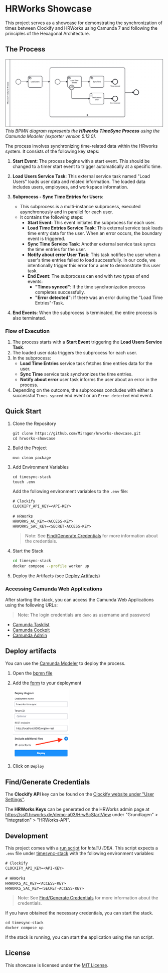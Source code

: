 # HRWorks Showcase

This project serves as a showcase for demonstrating the synchronization of times between Clockify and HRWorks using Camunda 7 and following the principles of the Hexagonal Architecture.

## The Process

<p>
   <img alt="hrworks-bpmn-diagram" src="images/hrworks-timesync.png">
   <em>This BPMN diagram represents the <b>HRworks TimeSync Process</b> using the Camunda Modeler (exporter version 5.13.0).</em>
</p>

The process involves synchronizing time-related data within the HRworks system. It consists of the following key steps:

1. **Start Event**: The process begins with a start event. This should be changed to a timer start event to trigger automatically at a specific time.

2. **Load Users Service Task**: This external service task named "Load Users" loads user data and related information. The loaded data includes users, employees, and workspace information.

3. **Subprocess - Sync Time Entries for Users**:
    - This subprocess is a multi-instance subprocess, executed asynchronously and in parallel for each user.
    - It contains the following steps:
        - **Start Event**: This event initiates the subprocess for each user.
        - **Load Time Entries Service Task**: This external service task loads time entry data for the user. When an error occurs, the boundary event is triggered.
        - **Sync Time Service Task**: Another external service task syncs the time entries for the user.
        - **Notify about error User Task**: This task notifies the user when a user's time entries failed to load successfully. In our code, we intentionally trigger this error for a user to demonstrate this user task.
        - **End Event**: The subprocess can end with two types of end events:
            - **"Times synced"**: If the time synchronization process completes successfully.
            - **"Error detected"**: If there was an error during the "Load Time Entries"-Task.

4. **End Events**: When the subprocess is terminated, the entire process is also terminated.

### Flow of Execution

1. The process starts with a **Start Event** triggering the **Load Users Service Task**.
2. The loaded user data triggers the subprocess for each user.
3. In the subprocess:
    - **Load Time Entries** service task fetches time entries data for the user.
    - **Sync Time** service task synchronizes the time entries.
    - **Notify about error** user task informs the user about an error in the process.
4. Depending on the outcome, the subprocess concludes with either a successful `Times synced` end event or an `Error detected` end event.

## Quick Start

1. Clone the Repository

   ```shell
   git clone https://github.com/Miragon/hrworks-showcase.git
   cd hrworks-showcase
   ```

2. Build the Project
 
   ```shell
   mvn clean package
   ```

3. Add Environment Variables

   ```shell
   cd timesync-stack
   touch .env
   ```
   
   Add the following environment variables to the `.env` file:

   ```text
   # Clockify
   CLOCKIFY_API_KEY=<API-KEY>
   
   # HRWorks
   HRWORKS_AC_KEY=<ACCESS-KEY>
   HRWORKS_SAC_KEY=<SECRET-ACCESS-KEY>
   ```
   
   > Note: See [Find/Generate Credentials](#findgenerate-credentials) for more information about the credentials.

4. Start the Stack

   ```bash
   cd timesync-stack
   docker compose --profile worker up
   ```

5. Deploy the Artifacts (see [Deploy Artifacts](#deploy-artifacts))

### Accessing Camunda Web Applications

After starting the stack, you can access the Camunda Web Applications using the following URLs:
> Note: The login credentials are `demo` as username and password
* [Camunda Tasklist](http://localhost:8080/camunda/app/tasklist/default/#/?searchQuery=%5B%5D)
* [Camunda Cockpit](http://localhost:8080/camunda/app/cockpit/default/#/dashboard)
* [Camunda Admin](http://localhost:8080/camunda/app/admin/default/#/)

## Deploy artifacts

You can use the [Camunda Modeler](https://camunda.com/de/download/modeler/) to deploy the process.
1. Open the [bpmn file](./timesync/timesync-camunda7/src/main/resources/bpmn/hrworks-timesync.bpmn)
2. Add the [form](./timesync/timesync-camunda7/src/main/resources/.camunda/forms/error.form) to your deployment
 
   <img src="images/deployment.png" alt="deployment" width=180>
   
3. Click on `Deploy`

## Find/Generate Credentials

The **Clockify API** key can be found on the [Clockify website under "User Settings"](https://app.clockify.me/user/settings).

The **HRWorks Keys** can be generated on the HRWorks admin page at https://ssl1.hrworks.de/demo-a03/HrwScStartView under
"Grundlagen" > "Integration" > "HRWorks-API".

## Development

This project comes with a [run script](.run/TimeSyncCamunda7Application.run.xml) for *IntelliJ IDEA*.
This script expects a `.env` file under [timesync-stack](./timesync-stack) with the following environment variables:

```text
# Clockify
CLOCKIFY_API_KEY=<API-KEY>

# HRWorks
HRWORKS_AC_KEY=<ACCESS-KEY>
HRWORKS_SAC_KEY=<SECRET-ACCESS-KEY>
```

> Note: See [Find/Generate Credentials](#findgenerate-credentials) for more information about the credentials.

If you have obtained the necessary credentials, you can start the stack.

```shell
cd timesync-stack
docker compose up
```

If the stack is running, you can start the application using the run script.

## License

This showcase is licensed under the [MIT License](LICENSE).
